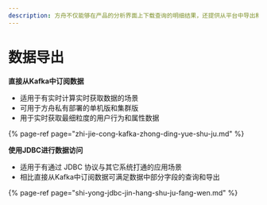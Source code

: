 ```yaml
---
description: 方舟不仅能够在产品的分析界面上下载查询的明细结果，还提供从平台中导出和获取数据的方案满足客户需求。
---
```


# 数据导出

**直接从Kafka中订阅数据**

* 适用于有实时计算实时获取数据的场景
* 可用于方舟私有部署的单机版和集群版
* 用于实时获取最细粒度的用户行为和属性数据

{% page-ref page="zhi-jie-cong-kafka-zhong-ding-yue-shu-ju.md" %}

**使用JDBC进行数据访问**

* 适用于有通过 JDBC 协议与其它系统打通的应用场景
* 相比直接从Kafka中订阅数据可满足数据中部分字段的查询和导出

{% page-ref page="shi-yong-jdbc-jin-hang-shu-ju-fang-wen.md" %}



